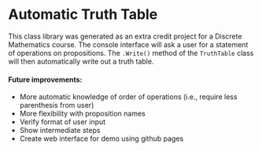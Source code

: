 # Automatic Truth Table

This class library was generated as an extra credit project for a Discrete Mathematics course. The console interface will ask a user for a statement of operations on propositions. The `.Write()` method of the `TruthTable` class will then automatically write out a truth table.

#### Future improvements:
- More automatic knowledge of order of operations (i.e., require less parenthesis from user)
- More flexibility with proposition names
- Verify format of user input
- Show intermediate steps
- Create web interface for demo using github pages

